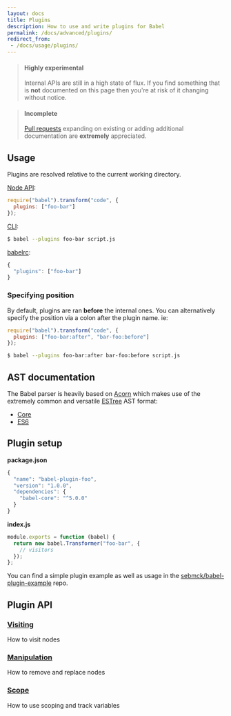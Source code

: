 ```yaml
---
layout: docs
title: Plugins
description: How to use and write plugins for Babel
permalink: /docs/advanced/plugins/
redirect_from:
 - /docs/usage/plugins/
---
```


<blockquote class="babel-callout babel-callout-danger">
  <h4>Highly experimental</h4>
  <p>
    Internal APIs are still in a high state of flux. If you find something that is <strong>not</strong>
    documented on this page then you're at risk of it changing without notice.
  </p>
</blockquote>

<blockquote class="babel-callout babel-callout-info">
  <h4>Incomplete</h4>
  <p>
    <a href="https://github.com/babel/babel.github.io">Pull requests</a> expanding on existing or adding additional documentation are <strong>extremely</strong> appreciated.
  </p>
</blockquote>

## Usage

Plugins are resolved relative to the current working directory.

[Node API](/docs/usage/api/):

```javascript
require("babel").transform("code", {
  plugins: ["foo-bar"]
});
```

[CLI](/docs/usage/cli/):

```sh
$ babel --plugins foo-bar script.js
```

[babelrc](/docs/usage/babelrc/):

```javascript
{
  "plugins": ["foo-bar"]
}
```

### Specifying position

By default, plugins are ran **before** the internal ones. You can alternatively specify the position via
a colon after the plugin name. ie:

```javascript
require("babel").transform("code", {
  plugins: ["foo-bar:after", "bar-foo:before"]
});
```

```sh
$ babel --plugins foo-bar:after bar-foo:before script.js
```

## AST documentation

The Babel parser is heavily based on [Acorn](https://github.com/marijnh/acorn) which makes use of the
extremely common and versatile [ESTree](https://github.com/estree/estree) AST format:

 * [Core](https://github.com/estree/estree/blob/master/spec.md)
 * [ES6](https://github.com/estree/estree/blob/master/es6.md)

## Plugin setup

**package.json**

```javascript
{
  "name": "babel-plugin-foo",
  "version": "1.0.0",
  "dependencies": {
    "babel-core": "^5.0.0"
  }
}
```

**index.js**

```javascript
module.exports = function (babel) {
  return new babel.Transformer("foo-bar", {
    // visitors
  });
};
```

You can find a simple plugin example as well as usage in the [sebmck/babel-plugin-example](https://github.com/sebmck/babel-plugin-example) repo.

## Plugin API

### [Visiting](/docs/advanced/plugins/visiting)

How to visit nodes

### [Manipulation](/docs/advanced/plugins/manipulation)

How to remove and replace nodes

### [Scope](/docs/advanced/plugins/scope)

How to use scoping and track variables

